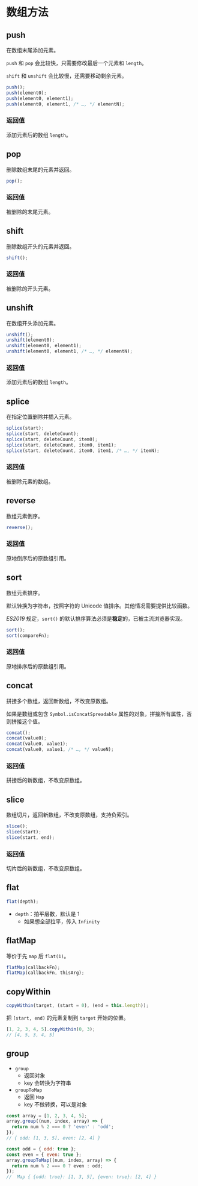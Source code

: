 # 数组方法

## push

在数组末尾添加元素。

`push` 和 `pop` 会比较快，只需要修改最后一个元素和 `length`。

`shift` 和 `unshift` 会比较慢，还需要移动剩余元素。

```js
push();
push(element0);
push(element0, element1);
push(element0, element1, /* …, */ elementN);
```

### 返回值

添加元素后的数组 `length`。

## pop

删除数组末尾的元素并返回。

```js
pop();
```

### 返回值

被删除的末尾元素。

## shift

删除数组开头的元素并返回。

```js
shift();
```

### 返回值

被删除的开头元素。

## unshift

在数组开头添加元素。

```js
unshift();
unshift(element0);
unshift(element0, element1);
unshift(element0, element1, /* …, */ elementN);
```

### 返回值

添加元素后的数组 `length`。

## splice

在指定位置删除并插入元素。

```js
splice(start);
splice(start, deleteCount);
splice(start, deleteCount, item0);
splice(start, deleteCount, item0, item1);
splice(start, deleteCount, item0, item1, /* …, */ itemN);
```

### 返回值

被删除元素的数组。

## reverse

数组元素倒序。

```js
reverse();
```

### 返回值

原地倒序后的原数组引用。

## sort

数组元素排序。

默认转换为字符串，按照字符的 Unicode 值排序。其他情况需要提供比较函数。

_ES2019_ 规定，`sort()` 的默认排序算法必须是**稳定**的，已被主流浏览器实现。

```js
sort();
sort(compareFn);
```

### 返回值

原地排序后的原数组引用。

## concat

拼接多个数组，返回新数组，不改变原数组。

如果是数组或包含 `Symbol.isConcatSpreadable` 属性的对象，拼接所有属性，否则拼接这个值。

```js
concat();
concat(value0);
concat(value0, value1);
concat(value0, value1, /* …, */ valueN);
```

### 返回值

拼接后的新数组，不改变原数组。

## slice

数组切片，返回新数组，不改变原数组，支持负索引。

```js
slice();
slice(start);
slice(start, end);
```

### 返回值

切片后的新数组，不改变原数组。

## flat

```js
flat(depth);
```

- `depth`：拍平层数，默认是 1
  - 如果想全部拉平，传入 `Infinity`

## flatMap

等价于先 `map` 后 `flat(1)`。

```js
flatMap(callbackFn);
flatMap(callbackFn, thisArg);
```

## copyWithin

```js
copyWithin(target, (start = 0), (end = this.length));
```

把 `[start, end)` 的元素复制到 `target` 开始的位置。

```js
[1, 2, 3, 4, 5].copyWithin(0, 3);
// [4, 5, 3, 4, 5]
```

## group

- `group`
  - 返回对象
  - key 会转换为字符串
- `groupToMap`
  - 返回 `Map`
  - key 不做转换，可以是对象

```js
const array = [1, 2, 3, 4, 5];
array.group((num, index, array) => {
  return num % 2 === 0 ? 'even' : 'odd';
});
// { odd: [1, 3, 5], even: [2, 4] }

const odd = { odd: true };
const even = { even: true };
array.groupToMap((num, index, array) => {
  return num % 2 === 0 ? even : odd;
});
//  Map { {odd: true}: [1, 3, 5], {even: true}: [2, 4] }
```
